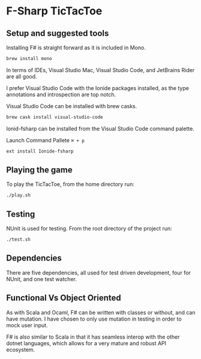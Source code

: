 # F-Sharp TicTacToe

## Setup and suggested tools

Installing F# is straight forward as it is included in Mono.
```bash
brew install mono
```

In terms of IDEs, Visual Studio Mac, Visual Studio Code, and JetBrains Rider are all good.

I prefer Visual Studio Code with the Ionide packages installed, as the type annotations and introspection are top notch.

Visual Studio Code can be installed with brew casks.

```bash
brew cask install visual-studio-code
```

Ionid-fsharp can be installed from the Visual Studio Code command palette.

Launch Command Pallete `⌘ + p`
```bash
ext install Ionide-fsharp
```

## Playing the game

To play the TicTacToe, from the home directory run:
```bash
./play.sh
```

## Testing

NUnit is used for testing. From the root directory of the project run:

```bash
./test.sh
```

## Dependencies

There are five dependencies, all used for test driven development, four for NUnit, and one test watcher.

## Functional Vs Object Oriented

As with Scala and Ocaml, F# can be written with classes or without, and can have mutation. I have chosen to only use mutation in testing in order to mock user input.

F# is also similar to Scala in that it has seamless interop with the other dotnet languages, which allows for a very mature and robust API ecosystem.